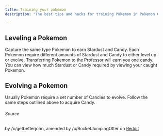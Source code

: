 ```yaml
---
title: Training your pokemon
description: "The best tips and hacks for training Pokemon in Pokemon Go for iPhone and Android."

---
```


## Leveling a Pokemon
Capture the same type Pokemon to earn Stardust and Candy. Each Pokemon require different amounts of Stardust and Candy to either level up or evolve. Transferring Pokemon to the Professor will earn you one candy. You can view how much Stardust or Candy required by viewing your caught Pokemon.

## Evolving a Pokemon
Usually Pokemon require a set number of Candies to evolve. Follow the same steps outlined above to acquire Candy.

###### Source
by /u/getbetterjohn, amended by /u/RocketJumpingOtter on [Reddit](https://www.reddit.com/r/pokemongo/comments/4rvuj2/how_do_i_megathread_part_4/)
